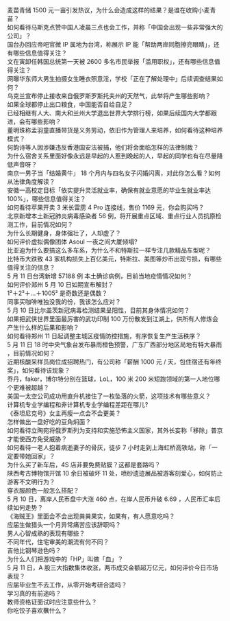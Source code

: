 麦苗青储 1500 元一亩引发热议，为什么会造成这样的结果？是谁在收购小麦青苗？  
如何看待马斯克点赞中国人凌晨三点也会工作，并称「中国会出现一些非常强大的公司」？  
国台办回应帝吧官微 IP 属地为台湾，称展示 IP 能「帮助两岸同胞擦亮眼睛」，还有哪些信息值得关注？  
文在寅卸任韩国总统第一天被 2600 多名市民举报「滥用职权」，还有哪些信息值得关注？  
网曝华东师大男生拍摄女生睡衣照意淫，学校「正在了解处理中」后续调查结果如何？  
乌克兰宣布停止接收来自俄罗斯罗斯托夫州的天然气，此举将产生哪些影响？  
如果全球都停止出口粮食，中国能否自给自足？  
已经相继有人大、南大和兰州大学退出世界大学排行榜，如果后续国内大学都跟进，会有哪些影响？  
董明珠称孟羽童直播带货是义务劳动，依旧作为管理人来培养，如何看待这种培养模式？  
何韵诗等人因涉嫌违反香港国安法被捕，他们将会面临怎样的法律制裁？  
为什么宿舍关系里面好像永远是早起的人惹到晚起的人，早起的同学也有在尽量降低声音呀？  
南京一男子当「结婚黄牛」 18 个月内与四名女子闪婚闪离，对此你怎么看？如何从法律角度解读？  
安徽一高校定目标「依实提升灵活就业率，确保有就业意愿的毕业生就业率达 100%」，哪些信息值得关注？  
如何看待苹果开卖 3 米长雷雳 4 Pro 连接线，售价 1169 元，你会购买吗？  
北京新增本土新冠肺炎病毒感染者 56 例，将开展重点区域、重点行业人员抗原检测工作，目前情况如何？  
为什么长期健身，身体强壮了，人却虚了？  
如何评价虚拟偶像团体 Asoul 一夜之间大厦倾塌?  
比亚迪为什么要搞这么多车系，为什么不和特斯拉一样专注几款精品车型呢？  
比特币大跌致 43 家机构损失上百亿美元，特斯拉、美图等炒币出现亏损，有哪些值得关注的信息？  
5 月 11 日台湾新增 57188 例 本土确诊病例，目前当地疫情情况如何？  
如何评价郑州 5 月 10 日如期宣布解封？  
1²＋2²＋…＋1005² 是奇数还是偶数？  
同事买咖啡唯独没我的份，我该怎么应对？  
5 月 10 日比尔盖茨新冠病毒检测结果呈阳性，目前其身体情况如何？  
如果把武侠世界里面最厉害的武功印制 100 万份散发到江湖上，供所有人修炼会产生什么样的后果和影响？  
如何看待郑州 11 日起调整主城区疫情防控措施，有序恢复生产生活秩序？  
5 月 11 日 18 时中央气象台发布暴雨橙色预警，广东广西部分地区局地有特大暴雨 ，目前情况如何？  
近期核酸采样员岗位成招聘热门，有公司称「薪酬 1000 元 / 天，包住宿还有年终奖」，如何看待该现象？  
乔丹，faker，博尔特分别在篮球，LoL，100 米 200 米短跑领域的第一人地位哪个更难被超越？  
美国一太空公司成功用直升机接住了一枚坠落的火箭，这项技术有哪些意义？  
计算机专业学编程和非计算机专业学编程差距在哪儿?  
《泰坦尼克号》女主再瘦一点会不会更美？  
怎样做出一盘好吃的豆角焖面？  
如何看待立陶宛将俄罗斯列为支持和实施恐怖主义国家，其外长妄称「移除」普京才能使西方免受威胁？  
如何看待一老人抱着病逝妻子的骨灰，徒步 7 小时走到上海虹桥高铁站，称「一定要带她回家」？  
为什么买了新车后，4S 店非要免费贴膜？这都是套路吗？  
陕西考古博物馆开馆 10 余日被破坏 11 处，喷砂遗迹展品被游客刻爱心，如何防止游客不文明行为？  
穿衣服颜色一般怎么搭配？  
5 月 10 日，离岸人民币盘中大涨 460 点，在岸人民币升破 6.69 ，人民币汇率后续如何走势？  
《海贼王》里面会不会出现粪粪果实，如果有，有人愿意吃吗？  
应届生做猎头一个月异常痛苦应该辞职吗？  
男人心智成熟的表现有哪些？  
不同年代，住宅审美的潮流有何不同？  
吉他比钢琴逊色吗？  
为什么人们把游戏中的「HP」叫做「血」？  
5 月 11 日，A 股三大指数集体收涨，两市成交金额超万亿元，如何评价今日市场表现？  
应届毕业生不去工作，从零开始考研合适吗？  
学习真的有前途吗？  
教师资格证面试时应注意些什么？  
你吃饺子喜欢蘸什么？  
